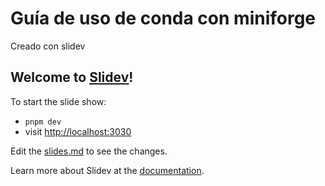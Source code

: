 
# Guía de uso de conda con miniforge

Creado con slidev

## Welcome to [Slidev](https://github.com/slidevjs/slidev)!


To start the slide show:
- `pnpm dev`
- visit <http://localhost:3030>

Edit the [slides.md](./slides.md) to see the changes.

Learn more about Slidev at the [documentation](https://sli.dev/).
